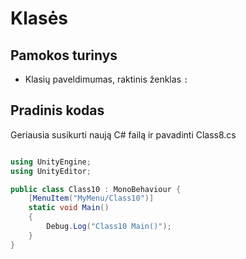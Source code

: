 # Klasės

## Pamokos turinys

* Klasių paveldimumas, raktinis ženklas `:`

## Pradinis kodas

Geriausia susikurti naują C# failą ir pavadinti Class8.cs

```csharp

using UnityEngine;
using UnityEditor;

public class Class10 : MonoBehaviour {
    [MenuItem("MyMenu/Class10")]
    static void Main()
    {
        Debug.Log("Class10 Main()");
    }
}

```
